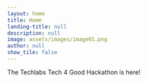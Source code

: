 ```yaml
---
layout: home
title: Home
landing-title: null
description: null
image: assets/images/image01.png
author: null
show_tile: false
---
```


The Techlabs Tech 4 Good Hackathon is here!